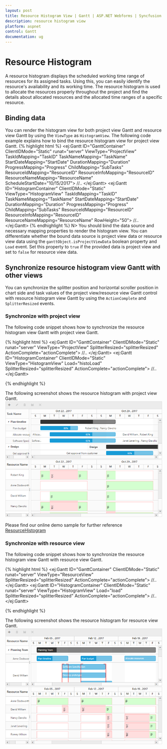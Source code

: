 ```yaml
---
layout: post
title: Resource Histogram View | Gantt | ASP.NET Webforms | Syncfusion
description: resource histogram view
platform: aspnet
control: Gantt
documentation: ug
---
```


# Resource Histogram

A resource histogram displays the scheduled working time range of resources for its assigned tasks. Using this, you can easily identify the resource's availability and its working time. The resource histogram is used to allocate the resources properly throughout the project and find the details about allocated resources and the allocated time ranges of a specific resource.

## Binding data
You can render the histogram view for both project view Gantt and resource view Gantt by using the `ViewType` as `HistogramView`. 
The following code example explains how to bind the resource histogram view for project view Gantt.
{% highlight html %}
<ej:Gantt ID="GanttContainer" ClientIDMode="Static" runat="server" ViewType="ProjectView" TaskIdMapping="TaskID" TaskNameMapping="TaskName" StartDateMapping="StartDate" DurationMapping="Duration" ProgressMapping="Progress" ChildMapping="SubTasks" ResourceIdMapping="ResourceID" ResourceInfoMapping="ResourceID" ResourceNameMapping="ResourceName" ScheduleStartDate="10/15/2017">
    //..
</ej:Gantt>
<ej:Gantt ID="HistogramContainer" ClientIDMode="Static" ViewType="HistogramView" TaskIdMapping="TaskID" TaskNameMapping="TaskName" StartDateMapping="StartDate" DurationMapping="Duration" ProgressMapping="Progress" ChildMapping="SubTasks" ResourceIdMapping="ResourceID" ResourceInfoMapping="ResourceID" ResourceNameMapping="ResourceName" RowHeight="50">
    //..
</ej:Gantt>
{% endhighlight %}
N> You should bind the data source and necessary mapping properties to render the histogram view. You can differentiate whether the bound data source is project view data or resource view data using the `ganttObject.isProjectViewData` boolean property and `Load` event. Set this property to `true` if the provided data is project view and set to `false` for resource view data.

## Synchronize resource histogram view Gantt with other views

You can synchronize the splitter position and horizontal scroller position in chart side and task values of the project view/resource view Gantt control with resource histogram view Gantt by using the `ActionComplete` and `SplitterResized` events.

### Synchronize with project view

The following code snippet shows how to synchronize the resource histogram view Gantt with project view Gantt.

{% highlight html %}
<ej:Gantt ID="GanttContainer" ClientIDMode="Static" runat="server" ViewType="ProjectView" SplitterResized="splitterResized" ActionComplete="actionComplete">
    //..
</ej:Gantt>
<ej:Gantt ID="HistogramContainer" ClientIDMode="Static" ViewType="HistogramView" Load="histoLoad" SplitterResized="splitterResized" ActionComplete="actionComplete">
    //..
</ej:Gantt>
<script type="text/javascript">
    function histoLoad(args) {
        this.isProjectViewData = true;
    }

    function splitterResized(args) {
        if (args.isOnResize == false) return;
        if (this._id == "GanttContainer") {
            $("#HistogramContainer").ejGantt("setSplitterPosition", args.currentSplitterPosition);
        } else if (this._id == "HistogramContainer") {
            $("#GanttContainer").ejGantt("setSplitterPosition", args.currentSplitterPosition);
        }
    }

    function actionComplete(args) {
        if (args.requestType == "scroll" && args.scrollDirection == "horizontal") {
            var scrollLeft = args.scrollLeft;
            if (this._id == "GanttContainer" && !args.isScrollByMethod) {
                $("#HistogramContainer").ejGantt("setChartScrollLeft", scrollLeft);
            } else if (this._id == "HistogramContainer" && !args.isScrollByMethod) {
                $("#GanttContainer").ejGantt("setChartScrollLeft", scrollLeft);
            }
        } else if (args.requestType == "recordUpdate") {
            $("#HistogramContainer").ejGantt("updateHistogramTask", args.data, "update");
            if (args.updatedRecords && args.updatedRecords.length > 0) {
                for (var count = 0; count < args.updatedRecords.length; count++) {
                    $("#HistogramContainer").ejGantt("updateHistogramTask", args.updatedRecords[count], "update");
                }
            }
        } else if (args.requestType == "save" && args.modifiedRecord) {
            $("#HistogramContainer").ejGantt("updateHistogramTask", args.modifiedRecord, "update");
        } else if (args.requestType == "save" && args.addedRecord) {
            $("#HistogramContainer").ejGantt("updateHistogramTask", args.addedRecord, "add");
        } else if (args.requestType == "delete") {
            $("#HistogramContainer").ejGantt("updateHistogramTask", args.data, "delete");
        }
    }
</script>
	
{% endhighlight %}

The following screenshot shows the resource histogram with project view Gantt.
![](HistogramView_images/HistogramView_1.png)

Please find our online demo sample for further reference
[ResourceHistogram](https://asp.syncfusion.com/demos/web/gantt/histogramview.aspx)

### Synchronize with resource view
The following code snippet shows how to synchronize the resource histogram view Gantt with resource view Gantt.

{% highlight html %}
<ej:Gantt ID="GanttContainer" ClientIDMode="Static" runat="server" ViewType="ResourceView" SplitterResized="splitterResized" ActionComplete="actionComplete">
    //..
</ej:Gantt>
<ej:Gantt ID="HistogramContainer" ClientIDMode="Static" runat="server" ViewType="HistogramView" Load="load" SplitterResized="splitterResized" ActionComplete="actionComplete">
    //..
</ej:Gantt>
<script type="text/javascript">
    function load(args) {
        this.isProjectViewData = false;
	}
	
    function splitterResized(args) {
        if (args.isOnResize == false) return;
        if (this._id == "GanttContainer") {
            $("#HistogramContainer").ejGantt("setSplitterPosition", args.currentSplitterPosition);
        } else if (this._id == "HistogramContainer") {
            $("#GanttContainer").ejGantt("setSplitterPosition", args.currentSplitterPosition);
        }
    }

    function actionComplete(args) {
        if (args.requestType == "scroll" && args.scrollDirection == "horizontal") {
            var scrollLeft = args.scrollLeft;
            if (this._id == "GanttContainer" && !args.isScrollByMethod) {
                $("#HistogramContainer").ejGantt("setChartScrollLeft", scrollLeft);
            } else if (this._id == "HistogramContainer" && !args.isScrollByMethod) {
                $("#GanttContainer").ejGantt("setChartScrollLeft", scrollLeft);
            }
        }
        //task drag and drop action and edit action
        else if (args.requestType == "save" && args.modifiedRecord || args.requestType == "recordUpdate") {
            var data = args.requestType == "save" ? args.modifiedRecord : args.item ? args.item : args.data;
            $("#HistogramContainer").ejGantt("updateHistogramTask", data, "update");
            //row delete & group delete
            if (args.updatedRecords) {
                for (var i = 0; i < args.updatedRecords.length; i++) {
                    var data = args.updatedRecords[i];
                    $("#HistogramContainer").ejGantt("updateHistogramTask", data, "update");
                }
            }
        }
        //add row
        else if (args.requestType == "save" && args.addedRecord) {
            $("#HistogramContainer").ejGantt("updateHistogramTask", args.addedRecord, "add");
        }
        //task delete
        else if (args.requestType == "delete") {
            $("#HistogramContainer").ejGantt("updateHistogramTask", args.data, "delete");
        }
    }
</script>
{% endhighlight %}

The following screenshot shows the resource histogram for resource view Gantt.
![](HistogramView_images/HistogramView_2.png)
